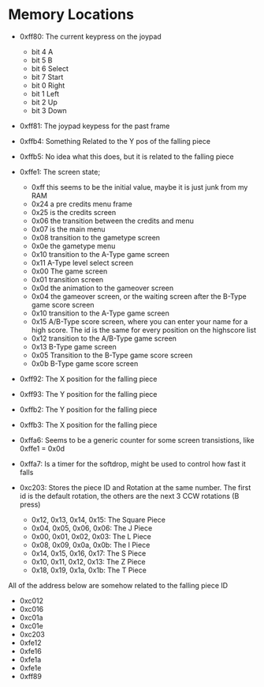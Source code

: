 Memory Locations
================

 * 0xff80: The current keypress on the joypad
   * bit 4 A
   * bit 5 B
   * bit 6 Select
   * bit 7 Start
   * bit 0 Right
   * bit 1 Left
   * bit 2 Up
   * bit 3 Down
 * 0xff81: The joypad keypess for the past frame
 * 0xffb4: Something Related to the Y pos of the falling piece
 * 0xffb5: No idea what this does, but it is related to the falling piece
 * 0xffe1: The screen state;
   * 0xff this seems to be the initial value, maybe it is just junk from my RAM
   * 0x24 a pre credits menu frame
   * 0x25 is the credits screen
   * 0x06 the transition between the credits and menu
   * 0x07 is the main menu
   * 0x08 transition to the gametype screen
   * 0x0e the gametype menu
   * 0x10 transition to the A-Type game screen
   * 0x11 A-Type level select screen
   * 0x00 The game screen
   * 0x01 transition screen
   * 0x0d the animation to the gameover screen
   * 0x04 the gameover screen, or the waiting screen after the B-Type game score screen
   * 0x10 transition to the A-Type game screen
   * 0x15 A/B-Type score screen, where you can enter your name for a high score. The id is the same for every position on the highscore list
   * 0x12 transition to the A/B-Type game screen
   * 0x13 B-Type game screen
   * 0x05 Transition to the B-Type game score screen
   * 0x0b B-Type game score screen


 * 0xff92: The X position for the falling piece
 * 0xff93: The Y position for the falling piece

 * 0xffb2: The Y position for the falling piece
 * 0xffb3: The X position for the falling piece

 * 0xffa6: Seems to be a generic counter for some screen transistions, like 0xffe1 = 0x0d
 * 0xffa7: Is a timer for the softdrop, might be used to control how fast it falls

 * 0xc203: Stores the piece ID and Rotation at the same number. The first id is the default rotation, the others are the next 3 CCW rotations (B press)
   * 0x12, 0x13, 0x14, 0x15: The Square Piece
   * 0x04, 0x05, 0x06, 0x06: The J Piece
   * 0x00, 0x01, 0x02, 0x03: The L Piece
   * 0x08, 0x09, 0x0a, 0x0b: The I Piece
   * 0x14, 0x15, 0x16, 0x17: The S Piece
   * 0x10, 0x11, 0x12, 0x13: The Z Piece
   * 0x18, 0x19, 0x1a, 0x1b: The T Piece

All of the address below are somehow related to the falling piece ID

 * 0xc012
 * 0xc016
 * 0xc01a
 * 0xc01e
 * 0xc203
 * 0xfe12
 * 0xfe16
 * 0xfe1a
 * 0xfe1e
 * 0xff89
